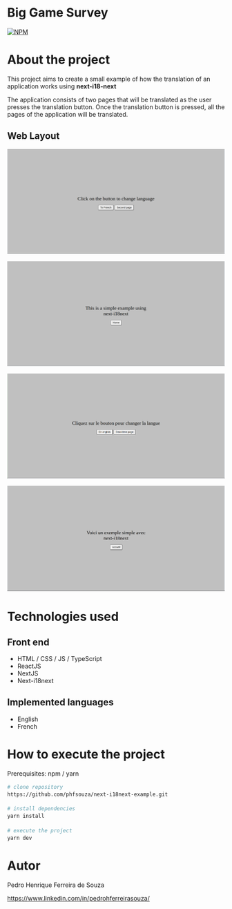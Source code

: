 
# Big Game Survey 
[![NPM](https://img.shields.io/npm/l/react)](https://github.com/phfsouza/next-i18next-example/blob/main/LICENSE) 

# About the project

This project aims to create a small example of how the translation of an application works using **next-i18-next** 

The application consists of two pages that will be translated as the user presses the translation button. Once the translation button is pressed, all the pages of the application will be translated.

## Web Layout

![Web 1](https://github.com/phfsouza/next-i18next-example/blob/main/public/assets/images/tela1-ingles.png)

![Web 2](https://github.com/phfsouza/next-i18next-example/blob/main/public/assets/images/tela2-ingles.png)

![Web 3](https://github.com/phfsouza/next-i18next-example/blob/main/public/assets/images/tela1-frances.png)

![Web 4](https://github.com/phfsouza/next-i18next-example/blob/main/public/assets/images/tela2-frances.png)

# Technologies used

## Front end
- HTML / CSS / JS / TypeScript
- ReactJS
- NextJS
- Next-i18next

## Implemented languages
- English
- French

# How to execute the project

Prerequisites: npm / yarn

```bash
# clone repository
https://github.com/phfsouza/next-i18next-example.git

# install dependencies
yarn install

# execute the project
yarn dev
```
# Autor

Pedro Henrique Ferreira de Souza

https://www.linkedin.com/in/pedrohferreirasouza/
